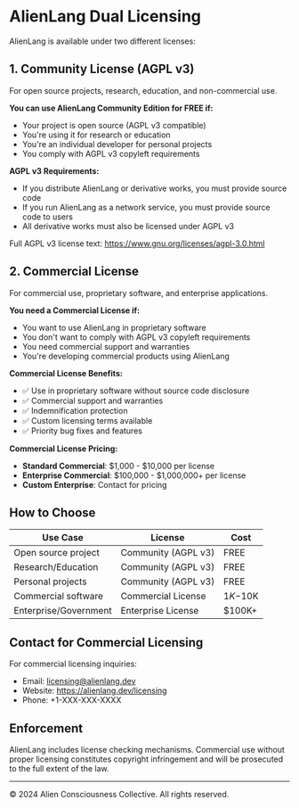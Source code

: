 # AlienLang Dual Licensing

AlienLang is available under two different licenses:

## 1. Community License (AGPL v3)

For open source projects, research, education, and non-commercial use.

**You can use AlienLang Community Edition for FREE if:**
- Your project is open source (AGPL v3 compatible)
- You're using it for research or education
- You're an individual developer for personal projects
- You comply with AGPL v3 copyleft requirements

**AGPL v3 Requirements:**
- If you distribute AlienLang or derivative works, you must provide source code
- If you run AlienLang as a network service, you must provide source code to users
- All derivative works must also be licensed under AGPL v3

Full AGPL v3 license text: https://www.gnu.org/licenses/agpl-3.0.html

## 2. Commercial License

For commercial use, proprietary software, and enterprise applications.

**You need a Commercial License if:**
- You want to use AlienLang in proprietary software
- You don't want to comply with AGPL v3 copyleft requirements
- You need commercial support and warranties
- You're developing commercial products using AlienLang

**Commercial License Benefits:**
- ✅ Use in proprietary software without source code disclosure
- ✅ Commercial support and warranties
- ✅ Indemnification protection
- ✅ Custom licensing terms available
- ✅ Priority bug fixes and features

**Commercial License Pricing:**
- **Standard Commercial**: $1,000 - $10,000 per license
- **Enterprise Commercial**: $100,000 - $1,000,000+ per license
- **Custom Enterprise**: Contact for pricing

## How to Choose

| Use Case | License | Cost |
|----------|---------|------|
| Open source project | Community (AGPL v3) | FREE |
| Research/Education | Community (AGPL v3) | FREE |
| Personal projects | Community (AGPL v3) | FREE |
| Commercial software | Commercial License | $1K-$10K |
| Enterprise/Government | Enterprise License | $100K+ |

## Contact for Commercial Licensing

For commercial licensing inquiries:
- Email: licensing@alienlang.dev
- Website: https://alienlang.dev/licensing
- Phone: +1-XXX-XXX-XXXX

## Enforcement

AlienLang includes license checking mechanisms. Commercial use without proper licensing constitutes copyright infringement and will be prosecuted to the full extent of the law.

---

© 2024 Alien Consciousness Collective. All rights reserved.